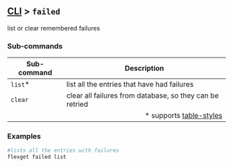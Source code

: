 ## [CLI](/CLI) > `failed`
list or clear remembered failures

### Sub-commands
| Sub-command | Description |
| --- | --- |
| `list`* | list all the entries that have had failures |
| `clear` | clear all failures from database, so they can be retried |
||<div align="right">\* supports [table-styles](/CLI/--table-styles)</div> |

### Examples
```bash
#lists all the entries with failures
flexget failed list
```